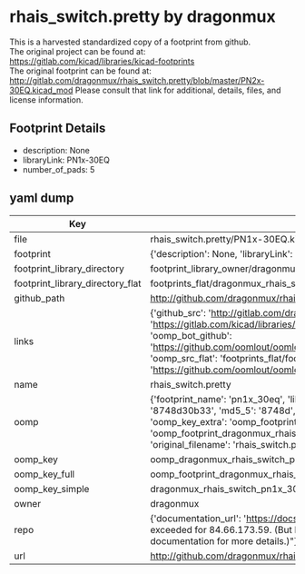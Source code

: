 # rhais_switch.pretty by dragonmux  
This is a harvested standardized copy of a footprint from github.  
The original project can be found at:  
https://gitlab.com/kicad/libraries/kicad-footprints  
The original footprint can be found at:
http://gitlab.com/dragonmux/rhais_switch.pretty/blob/master/PN2x-30EQ.kicad_mod
Please consult that link for additional, details, files, and license information.  
## Footprint Details
* description: None  
* libraryLink: PN1x-30EQ  
* number_of_pads: 5  
## yaml dump  
| Key | Value |  
| --- | --- |  
| file | rhais_switch.pretty/PN1x-30EQ.kicad_mod |  
| footprint | {'description': None, 'libraryLink': 'PN1x-30EQ', 'number_of_pads': 5} |  
| footprint_library_directory | footprint_library_owner/dragonmux_rhais_switch.pretty |  
| footprint_library_directory_flat | footprints_flat/dragonmux_rhais_switch_pn1x_30eq/working |  
| github_path | http://github.com/dragonmux/rhais_switch.pretty/blob/master/PN1x-30EQ.kicad_mod |  
| links | {'github_src': 'http://gitlab.com/dragonmux/rhais_switch.pretty/blob/master/PN2x-30EQ.kicad_mod', 'github_src_repo': 'https://gitlab.com/kicad/libraries/kicad-footprints', 'oomp_bot': 'footprints/dragonmux_rhais_switch_pn1x_30eq/working', 'oomp_bot_github': 'https://github.com/oomlout/oomlout_oomp_footprint_bot/tree/main/footprints/dragonmux_rhais_switch_pn1x_30eq/working', 'oomp_src_flat': 'footprints_flat/footprints_flat/dragonmux_rhais_switch_pn1x_30eq/working', 'oomp_src_flat_github': 'https://github.com/oomlout/oomlout_oomp_footprint_src/tree/main/footprints_flat/dragonmux_rhais_switch_pn1x_30eq/working'} |  
| name | rhais_switch.pretty |  
| oomp | {'footprint_name': 'pn1x_30eq', 'library_name': 'rhais_switch', 'md5': '8748d30b33c972404cdfac1276700547', 'md5_10': '8748d30b33', 'md5_5': '8748d', 'md5_6': '8748d3', 'oomp_key': 'oomp_dragonmux_rhais_switch_pn1x_30eq', 'oomp_key_extra': 'oomp_footprint_dragonmux_rhais_switch_pn1x_30eq', 'oomp_key_full': 'oomp_footprint_dragonmux_rhais_switch_pn1x_30eq_8748d3', 'oomp_key_simple': 'dragonmux_rhais_switch_pn1x_30eq', 'original_filename': 'rhais_switch.pretty/PN1x-30EQ.kicad_mod', 'owner_name': 'dragonmux'} |  
| oomp_key | oomp_dragonmux_rhais_switch_pn1x_30eq |  
| oomp_key_full | oomp_footprint_dragonmux_rhais_switch_pn1x_30eq |  
| oomp_key_simple | dragonmux_rhais_switch_pn1x_30eq |  
| owner | dragonmux |  
| repo | {'documentation_url': 'https://docs.github.com/rest/overview/resources-in-the-rest-api#rate-limiting', 'message': "API rate limit exceeded for 84.66.173.59. (But here's the good news: Authenticated requests get a higher rate limit. Check out the documentation for more details.)"} |  
| url | http://github.com/dragonmux/rhais_switch.pretty |  

